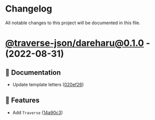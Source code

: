 # Changelog
All notable changes to this project will be documented in this file.

# [@traverse-json/dareharu@0.1.0](https://github.com/dareharu/traverse-json/tree/@traverse-json/dareharu@0.1.0) - (2022-08-31)

## 📝 Documentation

- Update template letters ([020ef26](https://github.com/dareharu/traverse-json/commit/020ef26734b187e09c8faddb72ed957f9ce2e0c8))

## 🚀 Features

- Add `Traverse` ([14a90c3](https://github.com/dareharu/traverse-json/commit/14a90c32d383acb6dcc350616718ba8588fa6b87))

